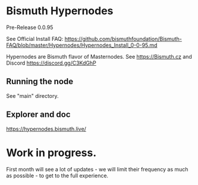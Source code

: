 # Bismuth Hypernodes

Pre-Release 0.0.95

See Official Install FAQ: https://github.com/bismuthfoundation/Bismuth-FAQ/blob/master/Hypernodes/Hypernodes_Install_0-0-95.md

Hypernodes are Bismuth flavor of Masternodes. See https://Bismuth.cz and Discord https://discord.gg/C3KdGhP

## Running the node

See "main" directory.

## Explorer and doc

https://hypernodes.bismuth.live/

# Work in progress.

First month will see a lot of updates - we will limit their frequency as much as possible - to get to the full experience.
  
